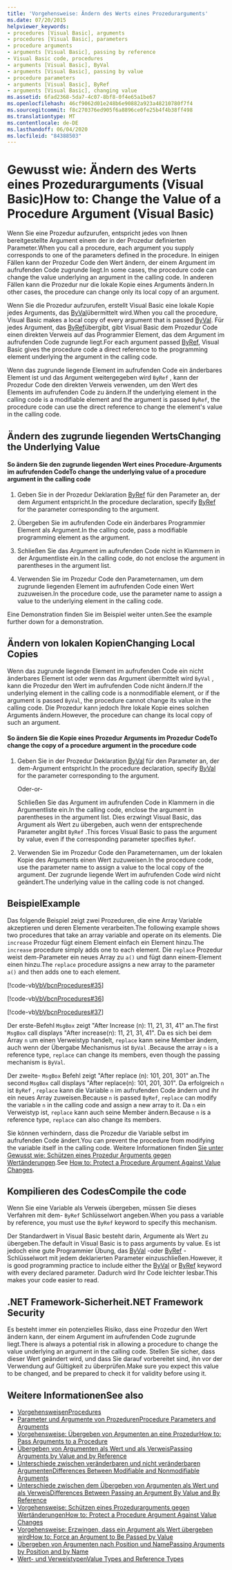 ```yaml
---
title: 'Vorgehensweise: Ändern des Werts eines Prozedurarguments'
ms.date: 07/20/2015
helpviewer_keywords:
- procedures [Visual Basic], arguments
- procedures [Visual Basic], parameters
- procedure arguments
- arguments [Visual Basic], passing by reference
- Visual Basic code, procedures
- arguments [Visual Basic], ByVal
- arguments [Visual Basic], passing by value
- procedure parameters
- arguments [Visual Basic], ByRef
- arguments [Visual Basic], changing value
ms.assetid: 6fad2368-5da7-4c07-8bf8-0f4e65a1be67
ms.openlocfilehash: 46cf9062d01e248b6e90882a923a48210780f7f4
ms.sourcegitcommit: f8c270376ed905f6a8896ce0fe25b4f4b38ff498
ms.translationtype: MT
ms.contentlocale: de-DE
ms.lasthandoff: 06/04/2020
ms.locfileid: "84388503"
---
```

# <a name="how-to-change-the-value-of-a-procedure-argument-visual-basic"></a><span data-ttu-id="b27fe-102">Gewusst wie: Ändern des Werts eines Prozedurarguments (Visual Basic)</span><span class="sxs-lookup"><span data-stu-id="b27fe-102">How to: Change the Value of a Procedure Argument (Visual Basic)</span></span>
<span data-ttu-id="b27fe-103">Wenn Sie eine Prozedur aufzurufen, entspricht jedes von Ihnen bereitgestellte Argument einem der in der Prozedur definierten Parameter.</span><span class="sxs-lookup"><span data-stu-id="b27fe-103">When you call a procedure, each argument you supply corresponds to one of the parameters defined in the procedure.</span></span> <span data-ttu-id="b27fe-104">In einigen Fällen kann der Prozedur Code den Wert ändern, der einem Argument im aufrufenden Code zugrunde liegt.</span><span class="sxs-lookup"><span data-stu-id="b27fe-104">In some cases, the procedure code can change the value underlying an argument in the calling code.</span></span> <span data-ttu-id="b27fe-105">In anderen Fällen kann die Prozedur nur die lokale Kopie eines Arguments ändern.</span><span class="sxs-lookup"><span data-stu-id="b27fe-105">In other cases, the procedure can change only its local copy of an argument.</span></span>  
  
 <span data-ttu-id="b27fe-106">Wenn Sie die Prozedur aufzurufen, erstellt Visual Basic eine lokale Kopie jedes Arguments, das [ByVal](../../../language-reference/modifiers/byval.md)übermittelt wird.</span><span class="sxs-lookup"><span data-stu-id="b27fe-106">When you call the procedure, Visual Basic makes a local copy of every argument that is passed [ByVal](../../../language-reference/modifiers/byval.md).</span></span> <span data-ttu-id="b27fe-107">Für jedes Argument, das [ByRef](../../../language-reference/modifiers/byref.md)übergibt, gibt Visual Basic dem Prozedur Code einen direkten Verweis auf das Programmier Element, das dem Argument im aufrufenden Code zugrunde liegt.</span><span class="sxs-lookup"><span data-stu-id="b27fe-107">For each argument passed [ByRef](../../../language-reference/modifiers/byref.md), Visual Basic gives the procedure code a direct reference to the programming element underlying the argument in the calling code.</span></span>  
  
 <span data-ttu-id="b27fe-108">Wenn das zugrunde liegende Element im aufrufenden Code ein änderbares Element ist und das Argument weitergegeben wird `ByRef` , kann der Prozedur Code den direkten Verweis verwenden, um den Wert des Elements im aufrufenden Code zu ändern.</span><span class="sxs-lookup"><span data-stu-id="b27fe-108">If the underlying element in the calling code is a modifiable element and the argument is passed `ByRef`, the procedure code can use the direct reference to change the element's value in the calling code.</span></span>  
  
## <a name="changing-the-underlying-value"></a><span data-ttu-id="b27fe-109">Ändern des zugrunde liegenden Werts</span><span class="sxs-lookup"><span data-stu-id="b27fe-109">Changing the Underlying Value</span></span>  
  
#### <a name="to-change-the-underlying-value-of-a-procedure-argument-in-the-calling-code"></a><span data-ttu-id="b27fe-110">So ändern Sie den zugrunde liegenden Wert eines Procedure-Arguments im aufrufenden Code</span><span class="sxs-lookup"><span data-stu-id="b27fe-110">To change the underlying value of a procedure argument in the calling code</span></span>  
  
1. <span data-ttu-id="b27fe-111">Geben Sie in der Prozedur Deklaration [ByRef](../../../language-reference/modifiers/byref.md) für den Parameter an, der dem Argument entspricht.</span><span class="sxs-lookup"><span data-stu-id="b27fe-111">In the procedure declaration, specify [ByRef](../../../language-reference/modifiers/byref.md) for the parameter corresponding to the argument.</span></span>  
  
2. <span data-ttu-id="b27fe-112">Übergeben Sie im aufrufenden Code ein änderbares Programmier Element als Argument.</span><span class="sxs-lookup"><span data-stu-id="b27fe-112">In the calling code, pass a modifiable programming element as the argument.</span></span>  
  
3. <span data-ttu-id="b27fe-113">Schließen Sie das Argument im aufrufenden Code nicht in Klammern in der Argumentliste ein.</span><span class="sxs-lookup"><span data-stu-id="b27fe-113">In the calling code, do not enclose the argument in parentheses in the argument list.</span></span>  
  
4. <span data-ttu-id="b27fe-114">Verwenden Sie im Prozedur Code den Parameternamen, um dem zugrunde liegenden Element im aufrufenden Code einen Wert zuzuweisen.</span><span class="sxs-lookup"><span data-stu-id="b27fe-114">In the procedure code, use the parameter name to assign a value to the underlying element in the calling code.</span></span>  
  
 <span data-ttu-id="b27fe-115">Eine Demonstration finden Sie im Beispiel weiter unten.</span><span class="sxs-lookup"><span data-stu-id="b27fe-115">See the example further down for a demonstration.</span></span>  
  
## <a name="changing-local-copies"></a><span data-ttu-id="b27fe-116">Ändern von lokalen Kopien</span><span class="sxs-lookup"><span data-stu-id="b27fe-116">Changing Local Copies</span></span>  
 <span data-ttu-id="b27fe-117">Wenn das zugrunde liegende Element im aufrufenden Code ein nicht änderbares Element ist oder wenn das Argument übermittelt wird `ByVal` , kann die Prozedur den Wert im aufrufenden Code nicht ändern.</span><span class="sxs-lookup"><span data-stu-id="b27fe-117">If the underlying element in the calling code is a nonmodifiable element, or if the argument is passed `ByVal`, the procedure cannot change its value in the calling code.</span></span> <span data-ttu-id="b27fe-118">Die Prozedur kann jedoch Ihre lokale Kopie eines solchen Arguments ändern.</span><span class="sxs-lookup"><span data-stu-id="b27fe-118">However, the procedure can change its local copy of such an argument.</span></span>  
  
#### <a name="to-change-the-copy-of-a-procedure-argument-in-the-procedure-code"></a><span data-ttu-id="b27fe-119">So ändern Sie die Kopie eines Prozedur Arguments im Prozedur Code</span><span class="sxs-lookup"><span data-stu-id="b27fe-119">To change the copy of a procedure argument in the procedure code</span></span>  
  
1. <span data-ttu-id="b27fe-120">Geben Sie in der Prozedur Deklaration [ByVal](../../../language-reference/modifiers/byval.md) für den Parameter an, der dem-Argument entspricht.</span><span class="sxs-lookup"><span data-stu-id="b27fe-120">In the procedure declaration, specify [ByVal](../../../language-reference/modifiers/byval.md) for the parameter corresponding to the argument.</span></span>  
  
     <span data-ttu-id="b27fe-121">Oder</span><span class="sxs-lookup"><span data-stu-id="b27fe-121">-or-</span></span>  
  
     <span data-ttu-id="b27fe-122">Schließen Sie das Argument im aufrufenden Code in Klammern in die Argumentliste ein.</span><span class="sxs-lookup"><span data-stu-id="b27fe-122">In the calling code, enclose the argument in parentheses in the argument list.</span></span> <span data-ttu-id="b27fe-123">Dies erzwingt Visual Basic, das Argument als Wert zu übergeben, auch wenn der entsprechende Parameter angibt `ByRef` .</span><span class="sxs-lookup"><span data-stu-id="b27fe-123">This forces Visual Basic to pass the argument by value, even if the corresponding parameter specifies `ByRef`.</span></span>  
  
2. <span data-ttu-id="b27fe-124">Verwenden Sie im Prozedur Code den Parameternamen, um der lokalen Kopie des Arguments einen Wert zuzuweisen.</span><span class="sxs-lookup"><span data-stu-id="b27fe-124">In the procedure code, use the parameter name to assign a value to the local copy of the argument.</span></span> <span data-ttu-id="b27fe-125">Der zugrunde liegende Wert im aufrufenden Code wird nicht geändert.</span><span class="sxs-lookup"><span data-stu-id="b27fe-125">The underlying value in the calling code is not changed.</span></span>  
  
## <a name="example"></a><span data-ttu-id="b27fe-126">Beispiel</span><span class="sxs-lookup"><span data-stu-id="b27fe-126">Example</span></span>  
 <span data-ttu-id="b27fe-127">Das folgende Beispiel zeigt zwei Prozeduren, die eine Array Variable akzeptieren und deren Elemente verarbeiten.</span><span class="sxs-lookup"><span data-stu-id="b27fe-127">The following example shows two procedures that take an array variable and operate on its elements.</span></span> <span data-ttu-id="b27fe-128">Die `increase` Prozedur fügt einem Element einfach ein Element hinzu.</span><span class="sxs-lookup"><span data-stu-id="b27fe-128">The `increase` procedure simply adds one to each element.</span></span> <span data-ttu-id="b27fe-129">Die `replace` Prozedur weist dem-Parameter ein neues Array zu `a()` und fügt dann einem-Element einen hinzu.</span><span class="sxs-lookup"><span data-stu-id="b27fe-129">The `replace` procedure assigns a new array to the parameter `a()` and then adds one to each element.</span></span>  
  
 [!code-vb[VbVbcnProcedures#35](~/samples/snippets/visualbasic/VS_Snippets_VBCSharp/VbVbcnProcedures/VB/Class1.vb#35)]  
  
 [!code-vb[VbVbcnProcedures#36](~/samples/snippets/visualbasic/VS_Snippets_VBCSharp/VbVbcnProcedures/VB/Class1.vb#36)]  
  
 [!code-vb[VbVbcnProcedures#37](~/samples/snippets/visualbasic/VS_Snippets_VBCSharp/VbVbcnProcedures/VB/Class1.vb#37)]  
  
 <span data-ttu-id="b27fe-130">Der erste-Befehl `MsgBox` zeigt "After Increase (n): 11, 21, 31, 41" an.</span><span class="sxs-lookup"><span data-stu-id="b27fe-130">The first `MsgBox` call displays "After increase(n): 11, 21, 31, 41".</span></span> <span data-ttu-id="b27fe-131">Da es sich bei dem Array `n` um einen Verweistyp handelt, `replace` kann seine Member ändern, auch wenn der Übergabe Mechanismus ist `ByVal` .</span><span class="sxs-lookup"><span data-stu-id="b27fe-131">Because the array `n` is a reference type, `replace` can change its members, even though the passing mechanism is `ByVal`.</span></span>  
  
 <span data-ttu-id="b27fe-132">Der zweite- `MsgBox` Befehl zeigt "After replace (n): 101, 201, 301" an.</span><span class="sxs-lookup"><span data-stu-id="b27fe-132">The second `MsgBox` call displays "After replace(n): 101, 201, 301".</span></span> <span data-ttu-id="b27fe-133">Da erfolgreich `n` ist `ByRef` , `replace` kann die Variable `n` im aufrufenden Code ändern und ihr ein neues Array zuweisen.</span><span class="sxs-lookup"><span data-stu-id="b27fe-133">Because `n` is passed `ByRef`, `replace` can modify the variable `n` in the calling code and assign a new array to it.</span></span> <span data-ttu-id="b27fe-134">Da `n` ein Verweistyp ist, `replace` kann auch seine Member ändern.</span><span class="sxs-lookup"><span data-stu-id="b27fe-134">Because `n` is a reference type, `replace` can also change its members.</span></span>  
  
 <span data-ttu-id="b27fe-135">Sie können verhindern, dass die Prozedur die Variable selbst im aufrufenden Code ändert.</span><span class="sxs-lookup"><span data-stu-id="b27fe-135">You can prevent the procedure from modifying the variable itself in the calling code.</span></span> <span data-ttu-id="b27fe-136">Weitere Informationen finden [Sie unter Gewusst wie: Schützen eines Prozedur Arguments gegen Wertänderungen](./how-to-protect-a-procedure-argument-against-value-changes.md).</span><span class="sxs-lookup"><span data-stu-id="b27fe-136">See [How to: Protect a Procedure Argument Against Value Changes](./how-to-protect-a-procedure-argument-against-value-changes.md).</span></span>  
  
## <a name="compile-the-code"></a><span data-ttu-id="b27fe-137">Kompilieren des Codes</span><span class="sxs-lookup"><span data-stu-id="b27fe-137">Compile the code</span></span>  
 <span data-ttu-id="b27fe-138">Wenn Sie eine Variable als Verweis übergeben, müssen Sie dieses Verfahren mit dem- `ByRef` Schlüsselwort angeben.</span><span class="sxs-lookup"><span data-stu-id="b27fe-138">When you pass a variable by reference, you must use the `ByRef` keyword to specify this mechanism.</span></span>  
  
 <span data-ttu-id="b27fe-139">Der Standardwert in Visual Basic besteht darin, Argumente als Wert zu übergeben.</span><span class="sxs-lookup"><span data-stu-id="b27fe-139">The default in Visual Basic is to pass arguments by value.</span></span> <span data-ttu-id="b27fe-140">Es ist jedoch eine gute Programmier Übung, das [ByVal](../../../language-reference/modifiers/byval.md) -oder [ByRef](../../../language-reference/modifiers/byref.md) -Schlüsselwort mit jedem deklarierten Parameter einzuschließen.</span><span class="sxs-lookup"><span data-stu-id="b27fe-140">However, it is good programming practice to include either the [ByVal](../../../language-reference/modifiers/byval.md) or [ByRef](../../../language-reference/modifiers/byref.md) keyword with every declared parameter.</span></span> <span data-ttu-id="b27fe-141">Dadurch wird Ihr Code leichter lesbar.</span><span class="sxs-lookup"><span data-stu-id="b27fe-141">This makes your code easier to read.</span></span>  
  
## <a name="net-framework-security"></a><span data-ttu-id="b27fe-142">.NET Framework-Sicherheit</span><span class="sxs-lookup"><span data-stu-id="b27fe-142">.NET Framework Security</span></span>  
 <span data-ttu-id="b27fe-143">Es besteht immer ein potenzielles Risiko, dass eine Prozedur den Wert ändern kann, der einem Argument im aufrufenden Code zugrunde liegt.</span><span class="sxs-lookup"><span data-stu-id="b27fe-143">There is always a potential risk in allowing a procedure to change the value underlying an argument in the calling code.</span></span> <span data-ttu-id="b27fe-144">Stellen Sie sicher, dass dieser Wert geändert wird, und dass Sie darauf vorbereitet sind, ihn vor der Verwendung auf Gültigkeit zu überprüfen.</span><span class="sxs-lookup"><span data-stu-id="b27fe-144">Make sure you expect this value to be changed, and be prepared to check it for validity before using it.</span></span>  
  
## <a name="see-also"></a><span data-ttu-id="b27fe-145">Weitere Informationen</span><span class="sxs-lookup"><span data-stu-id="b27fe-145">See also</span></span>

- [<span data-ttu-id="b27fe-146">Vorgehensweisen</span><span class="sxs-lookup"><span data-stu-id="b27fe-146">Procedures</span></span>](./index.md)
- [<span data-ttu-id="b27fe-147">Parameter und Argumente von Prozeduren</span><span class="sxs-lookup"><span data-stu-id="b27fe-147">Procedure Parameters and Arguments</span></span>](./procedure-parameters-and-arguments.md)
- [<span data-ttu-id="b27fe-148">Vorgehensweise: Übergeben von Argumenten an eine Prozedur</span><span class="sxs-lookup"><span data-stu-id="b27fe-148">How to: Pass Arguments to a Procedure</span></span>](./how-to-pass-arguments-to-a-procedure.md)
- [<span data-ttu-id="b27fe-149">Übergeben von Argumenten als Wert und als Verweis</span><span class="sxs-lookup"><span data-stu-id="b27fe-149">Passing Arguments by Value and by Reference</span></span>](./passing-arguments-by-value-and-by-reference.md)
- [<span data-ttu-id="b27fe-150">Unterschiede zwischen veränderbaren und nicht veränderbaren Argumenten</span><span class="sxs-lookup"><span data-stu-id="b27fe-150">Differences Between Modifiable and Nonmodifiable Arguments</span></span>](./differences-between-modifiable-and-nonmodifiable-arguments.md)
- [<span data-ttu-id="b27fe-151">Unterschiede zwischen dem Übergeben von Argumenten als Wert und als Verweis</span><span class="sxs-lookup"><span data-stu-id="b27fe-151">Differences Between Passing an Argument By Value and By Reference</span></span>](./differences-between-passing-an-argument-by-value-and-by-reference.md)
- [<span data-ttu-id="b27fe-152">Vorgehensweise: Schützen eines Prozedurarguments gegen Wertänderungen</span><span class="sxs-lookup"><span data-stu-id="b27fe-152">How to: Protect a Procedure Argument Against Value Changes</span></span>](./how-to-protect-a-procedure-argument-against-value-changes.md)
- [<span data-ttu-id="b27fe-153">Vorgehensweise: Erzwingen, dass ein Argument als Wert übergeben wird</span><span class="sxs-lookup"><span data-stu-id="b27fe-153">How to: Force an Argument to Be Passed by Value</span></span>](./how-to-force-an-argument-to-be-passed-by-value.md)
- [<span data-ttu-id="b27fe-154">Übergeben von Argumenten nach Position und Name</span><span class="sxs-lookup"><span data-stu-id="b27fe-154">Passing Arguments by Position and by Name</span></span>](./passing-arguments-by-position-and-by-name.md)
- [<span data-ttu-id="b27fe-155">Wert- und Verweistypen</span><span class="sxs-lookup"><span data-stu-id="b27fe-155">Value Types and Reference Types</span></span>](../data-types/value-types-and-reference-types.md)
